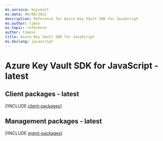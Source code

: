 ```yaml
---
ms.service: keyvault
ms.data: 08/08/2022
description: Reference for Azure Key Vault SDK for JavaScript
ms.author: timov
ms.topic: reference
author: timovv
title: Azure Key Vault SDK for JavaScript
ms.devlang: javascript
---
```

# Azure Key Vault SDK for JavaScript - latest

## Client packages - latest
[!INCLUDE [client-packages](key-vault-client-index.md)]
## Management packages - latest
[!INCLUDE [mgmt-packages](key-vault-mgmt-index.md)]